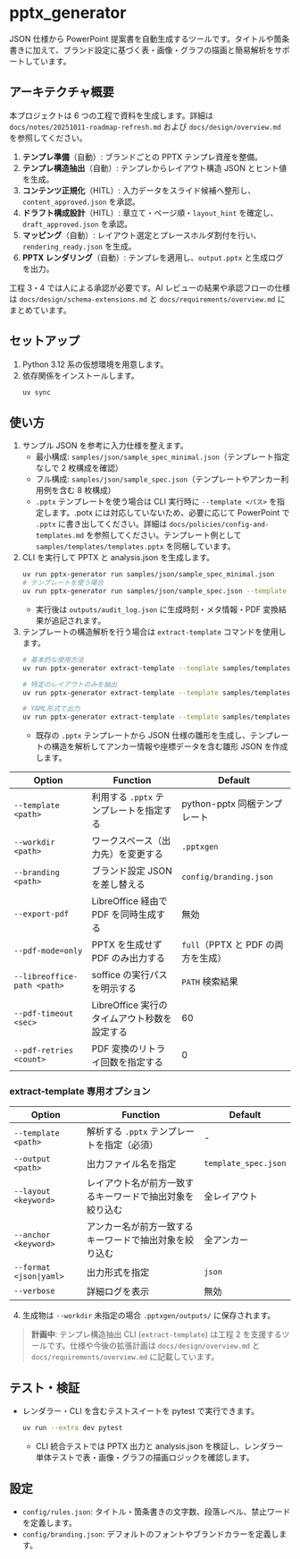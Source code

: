 # pptx_generator

JSON 仕様から PowerPoint 提案書を自動生成するツールです。タイトルや箇条書きに加えて、ブランド設定に基づく表・画像・グラフの描画と簡易解析をサポートしています。

## アーキテクチャ概要
本プロジェクトは 6 つの工程で資料を生成します。詳細は `docs/notes/20251011-roadmap-refresh.md` および `docs/design/overview.md` を参照してください。

1. **テンプレ準備**（自動）: ブランドごとの PPTX テンプレ資産を整備。
2. **テンプレ構造抽出**（自動）: テンプレからレイアウト構造 JSON とヒント値を生成。
3. **コンテンツ正規化**（HITL）: 入力データをスライド候補へ整形し、`content_approved.json` を承認。
4. **ドラフト構成設計**（HITL）: 章立て・ページ順・`layout_hint` を確定し、`draft_approved.json` を承認。
5. **マッピング**（自動）: レイアウト選定とプレースホルダ割付を行い、`rendering_ready.json` を生成。
6. **PPTX レンダリング**（自動）: テンプレを適用し、`output.pptx` と生成ログを出力。

工程 3・4 では人による承認が必要です。AI レビューの結果や承認フローの仕様は `docs/design/schema-extensions.md` と `docs/requirements/overview.md` にまとめています。

## セットアップ
1. Python 3.12 系の仮想環境を用意します。
2. 依存関係をインストールします。
   ```bash
   uv sync
   ```

## 使い方
1. サンプル JSON を参考に入力仕様を整えます。
   - 最小構成: `samples/json/sample_spec_minimal.json`（テンプレート指定なしで 2 枚構成を確認）
   - フル構成: `samples/json/sample_spec.json`（テンプレートやアンカー利用例を含む 8 枚構成）
   - `.pptx` テンプレートを使う場合は CLI 実行時に `--template <パス>` を指定します。.potx には対応していないため、必要に応じて PowerPoint で `.pptx` に書き出してください。詳細は `docs/policies/config-and-templates.md` を参照してください。テンプレート例として `samples/templates/templates.pptx` を同梱しています。
2. CLI を実行して PPTX と analysis.json を生成します。
   ```bash
   uv run pptx-generator run samples/json/sample_spec_minimal.json
   # テンプレートを使う場合
   uv run pptx-generator run samples/json/sample_spec.json --template samples/templates/templates.pptx
   ```
   - 実行後は `outputs/audit_log.json` に生成時刻・メタ情報・PDF 変換結果が追記されます。
3. テンプレートの構造解析を行う場合は `extract-template` コマンドを使用します。
   ```bash
   # 基本的な使用方法
   uv run pptx-generator extract-template --template samples/templates/templates.pptx
   
   # 特定のレイアウトのみを抽出
   uv run pptx-generator extract-template --template samples/templates/templates.pptx --layout "タイトルスライド"
   
   # YAML形式で出力
   uv run pptx-generator extract-template --template samples/templates/templates.pptx --format yaml
   ```
   - 既存の `.pptx` テンプレートから JSON 仕様の雛形を生成し、テンプレートの構造を解析してアンカー情報や座標データを含む雛形 JSON を作成します。

| Option | Function | Default |
| --- | --- | --- |
| `--template <path>` | 利用する `.pptx` テンプレートを指定する | python-pptx 同梱テンプレート |
| `--workdir <path>` | ワークスペース（出力先）を変更する | `.pptxgen` |
| `--branding <path>` | ブランド設定 JSON を差し替える | `config/branding.json` |
| `--export-pdf` | LibreOffice 経由で PDF を同時生成する | 無効 |
| `--pdf-mode=only` | PPTX を生成せず PDF のみ出力する | `full`（PPTX と PDF の両方を生成） |
| `--libreoffice-path <path>` | soffice の実行パスを明示する | `PATH` 検索結果 |
| `--pdf-timeout <sec>` | LibreOffice 実行のタイムアウト秒数を設定する | 60 |
| `--pdf-retries <count>` | PDF 変換のリトライ回数を指定する | 0 |

### extract-template 専用オプション

| Option | Function | Default |
| --- | --- | --- |
| `--template <path>` | 解析する `.pptx` テンプレートを指定（必須） | - |
| `--output <path>` | 出力ファイル名を指定 | `template_spec.json` |
| `--layout <keyword>` | レイアウト名が前方一致するキーワードで抽出対象を絞り込む | 全レイアウト |
| `--anchor <keyword>` | アンカー名が前方一致するキーワードで抽出対象を絞り込む | 全アンカー |
| `--format <json\|yaml>` | 出力形式を指定 | `json` |
| `--verbose` | 詳細ログを表示 | 無効 |

4. 生成物は `--workdir` 未指定の場合 `.pptxgen/outputs/` に保存されます。

> **計画中**: テンプレ構造抽出 CLI (`extract-template`) は工程 2 を支援するツールです。仕様や今後の拡張計画は `docs/design/overview.md` と `docs/requirements/overview.md` に記載しています。

## テスト・検証
- レンダラー・CLI を含むテストスイートを pytest で実行できます。
  ```bash
  uv run --extra dev pytest
  ```
  - CLI 統合テストでは PPTX 出力と analysis.json を検証し、レンダラー単体テストで表・画像・グラフの描画ロジックを確認します。

## 設定
- `config/rules.json`: タイトル・箇条書きの文字数、段落レベル、禁止ワードを定義します。
- `config/branding.json`: デフォルトのフォントやブランドカラーを定義します。
